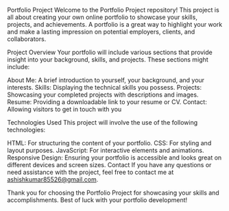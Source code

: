 Portfolio Project
Welcome to the Portfolio Project repository! This project is all about creating your own online portfolio to showcase your skills, projects, and achievements. A portfolio is a great way to highlight your work and make a lasting impression on potential employers, clients, and collaborators.

Project Overview
Your portfolio will include various sections that provide insight into your background, skills, and projects. These sections might include:

About Me: A brief introduction to yourself, your background, and your interests.
Skills: Displaying the technical skills you possess.
Projects: Showcasing your completed projects with descriptions and images.
Resume: Providing a downloadable link to your resume or CV.
Contact: Allowing visitors to get in touch with you

Technologies Used
This project will involve the use of the following technologies:

HTML: For structuring the content of your portfolio.
CSS: For styling and layout purposes.
JavaScript: For interactive elements and animations.
Responsive Design: Ensuring your portfolio is accessible and looks great on different devices and screen sizes.
Contact
If you have any questions or need assistance with the project, feel free to contact me at ashishkumar85526@gmail.com.

Thank you for choosing the Portfolio Project for showcasing your skills and accomplishments. Best of luck with your portfolio development!
